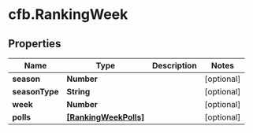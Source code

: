 # cfb.RankingWeek

## Properties
Name | Type | Description | Notes
------------ | ------------- | ------------- | -------------
**season** | **Number** |  | [optional] 
**seasonType** | **String** |  | [optional] 
**week** | **Number** |  | [optional] 
**polls** | [**[RankingWeekPolls]**](RankingWeekPolls.md) |  | [optional] 


